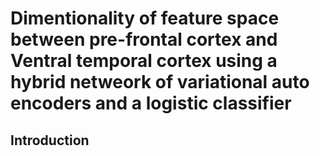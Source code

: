 # Dimentionality of feature space between pre-frontal cortex and Ventral temporal cortex using a hybrid netweork of variational auto encoders and a logistic classifier
## Introduction
